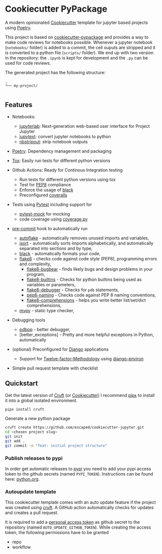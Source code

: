 # Cookiecutter PyPackage

A modern opinionated [Cookiecutter] template for jupyter based projects using [Poetry].

This project is based on [cookiecutter-pypackage](https://github.com/escaped/cookiecutter-pypackage) and provides a way to make code reviews for notebooks possible.
Whenever a jupyter notebook (`notebooks/` folder) is added to a commit, the cell ouputs are stripped and it is converted to a python file (`scripts/` folder).
We end up with two version in the repository: the `.ipynb` is kept for development and the `.py` can be used for code reviews.

The generated project has the following structure:

```text
.
└── my-project/
    
```

## Features

* Notebooks:
  * [jupyterlab]: Next-generation web-based user interface for Project Jupyter
  * [jupytext]: convert jupyter notebooks to python
  * [nbstripout]: strip notebook outputs

* [Poetry]: Dependency management and packaging
* [Tox]: Easily run tests for different python versions
* Github Actions: Ready for Continous Integration testing

  * Run tests for different python versions using tox
  * Test for [PEP8] compliance
  * Enforce the usage of [black]
  * Preconfigured [coveralls]

* Tests using [Pytest] including support for

  * [pytest-mock] for mocking
  * code coverage using [coverage.py]

* [pre-commit] hook to automatically run

  * [autoflake] - automatically removes unused imports and variables,
  * [isort] - automatically sorts imports alphabetically, and automatically separated into sections and by type,
  * [black] - automatically formats your code,
  * [flake8] - checks code against code style (PEP8), programming errors and complexity,
    * [flake8-bugbear] - finds likely bugs and design problems in your program,
    * [flake8-builtins] - Checks for python builtins being used as variables or parameters,
    * [flake8-debugger] - Checks for `pdb` statements,
    * [pep8-naming] - Checks code against PEP 8 naming conventions,
    * [flake8-comprehensions] - helps you write better list/set/dict comprehensions,
  * [mypy] - static type checker,

* Debugging tools
  * [pdbpp] - better debugger,
  * [better_exceptions] - Pretty and more helpful exceptions in Python, automatically

* (optional) Preconfigured for [Django] applications

  * Support for [Twelve-factor-Methodology] using [django-environ]

* Simple pull request template with checklist

## Quickstart

Get the latest version of [Cruft] (or [Cookiecutter])
I recommend [pipx] to install it into a global isolated environment.

```sh
pipx install cruft
```

Generate a new python package

```sh
cruft create https://github.com/escaped/cookiecutter-jupyter.git
cd <chosen project slug>
git init
git add .
git commit -m "feat: initial project structure"
```

### Publish releases to pypi

In order get automatic releases to [pypi] you need to add your pypi access token to the github secrets (named `PYPI_TOKEN`).
Instructions can be found here: [python.org](https://packaging.python.org/guides/publishing-package-distribution-releases-using-github-actions-ci-cd-workflows/#saving-credentials-on-github).

### Autoupdate template

This cookiecutter template comes with an auto update feature if the project was created using [cruft].
A GitHub action automatically checks for updates and creates a pull request.

It is required to add a [personal access token](https://docs.github.com/en/free-pro-team@latest/github/authenticating-to-github/creating-a-personal-access-token)
as github secret to the repository (named `AUTO_UPDATE_GITHUB_TOKEN`).
While creating the access token, the following permissions have to be granted

* repo
* workflow

[autoflake]: https://pypi.org/project/autoflake/
[better-exceptions]: https://github.com/qix-/better-exceptions
[black]: https://black.readthedocs.io/en/stable/
[Conventional-Commits]: http://conventionalcommits.org/
[Cookiecutter]: https://github.com/audreyr/cookiecutter
[coverage.py]: https://coverage.readthedocs.io/
[coveralls]: https://coveralls.io/
[Cruft]: https://github.com/cruft/cruft
[django-environ]: https://github.com/joke2k/django-environ
[Django]: https://www.djangoproject.com/
[flake8-bugbear]: https://pypi.org/project/flake8-bugbear/
[flake8-builtins]: https://pypi.org/project/flake8-builtins/
[flake8-comprehensions]: https://pypi.org/project/flake8-comprehensions/
[flake8-debugger]: https://pypi.org/project/flake8-debugger/
[flake8]: http://flake8.pycqa.org/en/latest/
[isort]: https://github.com/timothycrosley/isort
[jupyterlab]: https://jupyterlab.readthedocs.io/en/stable/
[jupytext]: https://github.com/mwouts/jupytext
[mypy]: http://mypy-lang.org/
[nbstripout]: https://github.com/kynan/nbstripout
[pdbpp]: https://github.com/pdbpp/pdbpp
[PEP8]: https://www.python.org/dev/peps/pep-0008/
[pep8-naming]: https://pypi.org/project/pep8-naming/
[pip]: https://pip.pypa.io/en/stable/
[pipx]: https://github.com/pipxproject/pipx
[Poetry]: https://poetry.eustace.io/
[pre-commit]: https://pre-commit.com/
[pypi]: https://pypi.org/
[Pytest]: https://docs.pytest.org/en/latest/
[pytest-mock]: https://github.com/pytest-dev/pytest-mock/
[Tox]: http://testrun.org/tox/
[Twelve-factor-Methodology]: https://www.12factor.net/
